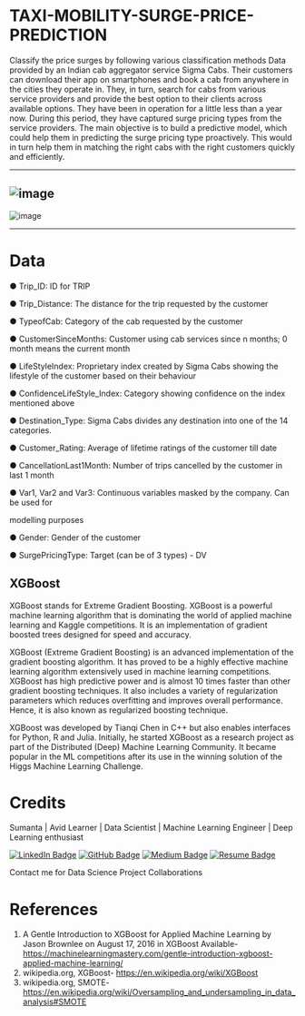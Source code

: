 # TAXI-MOBILITY-SURGE-PRICE-PREDICTION
Classify the price surges by following various classification methods Data provided by an Indian cab aggregator service Sigma Cabs. Their customers can download their app on smartphones and book a cab from anywhere in the cities they operate in. They, in turn, search for cabs from various service providers and provide the best option to their clients across available options. They have been in operation for a little less than a year now. During this period, they have captured surge pricing types from the service providers. The main objective is to build a predictive model, which could help them in predicting the surge pricing type proactively. This would in turn help them in matching the right cabs with the right customers quickly and efficiently.

---
![image](https://user-images.githubusercontent.com/64405940/121769745-f87c1300-cb82-11eb-88f1-9d08b911d3ec.png)
---

![image](https://user-images.githubusercontent.com/64405940/121769788-337e4680-cb83-11eb-9183-d5954f092c49.png)


---
# Data

● Trip_ID: ID for TRIP

● Trip_Distance: The distance for the trip requested by the customer

● TypeofCab: Category of the cab requested by the customer

● CustomerSinceMonths: Customer using cab services since n months; 0 month means the current month

● LifeStyleIndex: Proprietary index created by Sigma Cabs showing the lifestyle of the customer based on their behaviour

● ConfidenceLifeStyle_Index: Category showing confidence on the index mentioned above

● Destination_Type: Sigma Cabs divides any destination into one of the 14 categories.

● Customer_Rating: Average of lifetime ratings of the customer till date

● CancellationLast1Month: Number of trips cancelled by the customer in last 1 month

● Var1, Var2 and Var3: Continuous variables masked by the company. Can be used for

modelling purposes

● Gender: Gender of the customer

● SurgePricingType: Target (can be of 3 types) - DV

## XGBoost
XGBoost stands for Extreme Gradient Boosting. XGBoost is a powerful machine learning algorithm that is dominating the world of applied machine learning and Kaggle competitions. It is an implementation of gradient boosted trees designed for speed and accuracy.

XGBoost (Extreme Gradient Boosting) is an advanced implementation of the gradient boosting algorithm. It has proved to be a highly effective machine learning algorithm extensively used in machine learning competitions. XGBoost has high predictive power and is almost 10 times faster than other gradient boosting techniques. It also includes a variety of regularization parameters which reduces overfitting and improves overall performance. Hence, it is also known as regularized boosting technique.

XGBoost was developed by Tianqi Chen in C++ but also enables interfaces for Python, R and Julia. Initially, he started XGBoost as a research project as part of the Distributed (Deep) Machine Learning Community. It became popular in the ML competitions after its use in the winning solution of the Higgs Machine Learning Challenge.

# Credits
Sumanta | Avid Learner | Data Scientist | Machine Learning Engineer | Deep Learning enthusiast

[![LinkedIn Badge](https://img.shields.io/badge/LinkedIn-0077B5?style=for-the-badge&logo=linkedin&logoColor=white)](https://www.linkedin.com/in/sumanta97/ )
[![GitHub Badge](https://img.shields.io/badge/GitHub-100000?style=for-the-badge&logo=github&logoColor=white)](https://github.com/sksuman97/)
[![Medium Badge](https://img.shields.io/badge/Medium-1DA1F2?style=for-the-badge&logo=medium&logoColor=white)](https://medium.com/@sumanta-skm98)
[![Resume Badge](https://img.shields.io/badge/resume-0077B5?style=for-the-badge&logo=resume&logoColor=white)](https://drive.google.com/file/d/1DkZqmtw2c_I-EEAOw9iyzd-EAeBoJ6nj/view?usp=sharing)


Contact me for Data Science Project Collaborations

# References
1. A Gentle Introduction to XGBoost for Applied Machine Learning by Jason Brownlee on August 17, 2016 in XGBoost Available- https://machinelearningmastery.com/gentle-introduction-xgboost-applied-machine-learning/
2. wikipedia.org, XGBoost- https://en.wikipedia.org/wiki/XGBoost
3. wikipedia.org, SMOTE- https://en.wikipedia.org/wiki/Oversampling_and_undersampling_in_data_analysis#SMOTE


